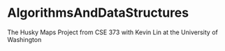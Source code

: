 # AlgorithmsAndDataStructures
The Husky Maps Project from CSE 373 with Kevin Lin at the University of Washington
